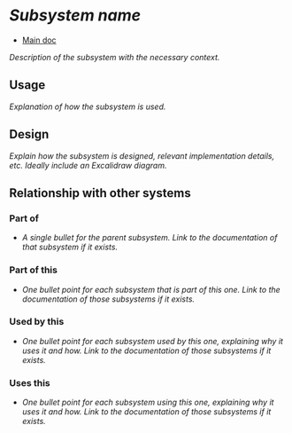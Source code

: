 # _Subsystem name_

* [Main doc](../__docs__/README.md)

_Description of the subsystem with the necessary context._

## Usage

_Explanation of how the subsystem is used._

## Design

_Explain how the subsystem is designed, relevant implementation details, etc. Ideally include an Excalidraw diagram._

## Relationship with other systems

### Part of

- _A single bullet for the parent subsystem. Link to the documentation of that subsystem if it exists._

### Part of this

- _One bullet point for each subsystem that is part of this one. Link to the documentation of those subsystems if it exists._

### Used by this

- _One bullet point for each subsystem used by this one, explaining why it uses it and how. Link to the documentation of those subsystems if it exists._

### Uses this

- _One bullet point for each subsystem using this one, explaining why it uses it and how. Link to the documentation of those subsystems if it exists._
